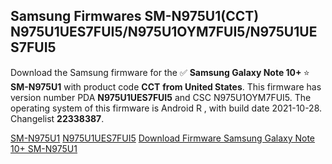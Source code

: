 <h2>Samsung Firmwares SM-N975U1(CCT) N975U1UES7FUI5/N975U1OYM7FUI5/N975U1UES7FUI5</h2>
Download the Samsung firmware for the ✅ <strong>Samsung Galaxy Note 10+ </strong> ⭐ <strong>SM-N975U1</strong> with product code <strong>CCT</strong> <strong> from United States</strong>. This firmware has version number PDA <strong>N975U1UES7FUI5</strong> and CSC N975U1OYM7FUI5. The operating system of this firmware is Android R , with build date 2021-10-28. Changelist <strong>22338387</strong>.


[SM-N975U1](https://samfirm.shop/samsung/model/SM-N975U1)
[N975U1UES7FUI5](https://samfirm.shop/samsung/pda/N975U1UES7FUI5)
[Download Firmware Samsung Galaxy Note 10+ SM-N975U1](https://samfirm.shop/samsung/firmware/469162)
